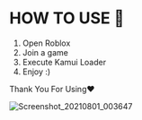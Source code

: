 # HOW TO USE 📜

1. Open Roblox
2. Join a game
3. Execute Kamui Loader
4. Enjoy :)

Thank You For Using❤️

![Screenshot_20210801_003647](https://github.com/KamuiCheats/Kamui-Menu-Roblox-Exe-cuter/assets/87552238/90ba96df-7b1e-4d5c-b6ca-1897939c85d2)
